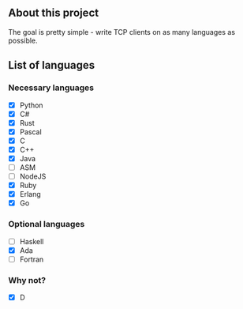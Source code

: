 ## About this project
The goal is pretty simple - write TCP clients on as many languages as possible.

## List of languages

### Necessary languages
- [x] Python
- [x] C#
- [x] Rust
- [x] Pascal
- [x] C
- [x] C++
- [x] Java
- [ ] ASM
- [ ] NodeJS
- [x] Ruby
- [x] Erlang
- [x] Go

### Optional languages

- [ ] Haskell
- [x] Ada
- [ ] Fortran

### Why not?

- [x] D
